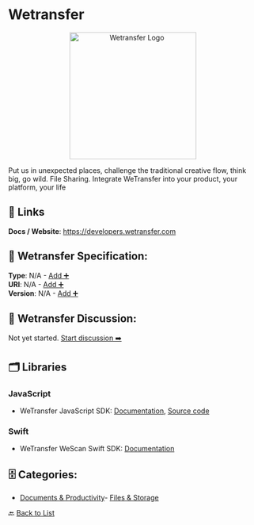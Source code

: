 # Wetransfer
<p align="center">
    <img width="256" src="https://raw.githubusercontent.com/apis-list/apis-list/main/apis/wetransfer/logo_256x256.png" alt="Wetransfer Logo"/>
</p>
Put us in unexpected places, challenge the traditional creative flow, think big, go wild. File Sharing. Integrate WeTransfer into your product, your platform, your life

##  🔗 Links
**Docs / Website**: https://developers.wetransfer.com

## 🧬 Wetransfer Specification:
**Type**: N/A - [Add ➕](https://github.com/apis-list/apis-list/edit/main/apis.yaml#L21743)  
**URI**: N/A - [Add ➕](https://github.com/apis-list/apis-list/edit/main/apis.yaml#L21743)  
**Version**: N/A - [Add ➕](https://github.com/apis-list/apis-list/edit/main/apis.yaml#L21743)

## 💬 Wetransfer Discussion:
Not yet started. [Start discussion ➡️](https://github.com/apis-list/apis-list/discussions/new)

## 🗂️ Libraries
### JavaScript
- WeTransfer JavaScript SDK: [Documentation](https://wetransfer.github.io/wt-api-docs/index.html#sdks), [Source code](https://github.com/WeTransfer/wt-js-sdk)
### Swift
- WeTransfer WeScan Swift SDK: [Documentation](https://github.com/WeTransfer/WeScan)


## 🗄️ Categories:
- [Documents & Productivity](https://github.com/apis-list/apis-list#documents--productivity-)- [Files & Storage](https://github.com/apis-list/apis-list#files--storage-)

🔙  [Back to List](https://github.com/apis-list/apis-list)
